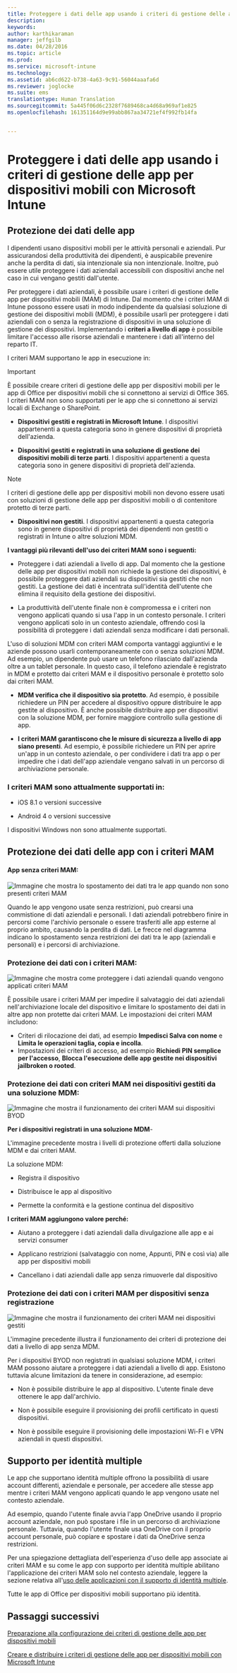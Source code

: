 ```yaml
---
title: Proteggere i dati delle app usando i criteri di gestione delle app per dispositivi mobili | Microsoft Intune
description: 
keywords: 
author: karthikaraman
manager: jeffgilb
ms.date: 04/28/2016
ms.topic: article
ms.prod: 
ms.service: microsoft-intune
ms.technology: 
ms.assetid: ab6cd622-b738-4a63-9c91-56044aaafa6d
ms.reviewer: joglocke
ms.suite: ems
translationtype: Human Translation
ms.sourcegitcommit: 5a445f06d6c2328f7689468ca4d68a969af1e825
ms.openlocfilehash: 161351164d9e99abb867aa34721ef4f992fb14fa


---
```


# Proteggere i dati delle app usando i criteri di gestione delle app per dispositivi mobili con Microsoft Intune

## Protezione dei dati delle app
I dipendenti usano dispositivi mobili per le attività personali e aziendali.  Pur assicurandosi della produttività dei dipendenti, è auspicabile prevenire anche la perdita di dati, sia intenzionale sia non intenzionale.  Inoltre, può essere utile proteggere i dati aziendali accessibili con dispositivi anche nel caso in cui vengano gestiti dall'utente.

Per proteggere i dati aziendali, è possibile usare i criteri di gestione delle app per dispositivi mobili (MAM) di Intune. Dal momento che i criteri MAM di Intune possono essere usati in modo indipendente da qualsiasi soluzione di gestione dei dispositivi mobili (MDM), è possibile usarli per proteggere i dati aziendali con o senza la registrazione di dispositivi in una soluzione di gestione dei dispositivi. Implementando i **criteri a livello di app** è possibile limitare l'accesso alle risorse aziendali e mantenere i dati all'interno del reparto IT.

I criteri MAM supportano le app in esecuzione in:
> [!IMPORTANT]
> È possibile creare criteri di gestione delle app per dispositivi mobili per le app di Office per dispositivi mobili che si connettono ai servizi di Office 365. I criteri MAM non sono supportati per le app che si connettono ai servizi locali di Exchange o SharePoint.


- **Dispositivi gestiti e registrati in Microsoft Intune**. I dispositivi appartenenti a questa categoria sono in genere dispositivi di proprietà dell'azienda.

-   **Dispositivi gestiti e registrati in una soluzione di gestione dei dispositivi mobili di terze parti**.   I dispositivi appartenenti a questa categoria sono in genere dispositivi di proprietà dell'azienda.

  > [!NOTE]
  > I criteri di gestione delle app per dispositivi mobili non devono essere usati con soluzioni di gestione delle app per dispositivi mobili o di contenitore protetto di terze parti.

-   **Dispositivi non gestiti**.  I dispositivi appartenenti a questa categoria sono in genere dispositivi di proprietà dei dipendenti non gestiti o registrati in Intune o altre soluzioni MDM.

**I vantaggi più rilevanti dell'uso dei criteri MAM sono i seguenti:**

-   Proteggere i dati aziendali a livello di app.  Dal momento che la gestione delle app per dispositivi mobili non richiede la gestione dei dispositivi, è possibile proteggere dati aziendali su dispositivi sia gestiti che non gestiti. La gestione dei dati è incentrata sull'identità dell'utente che elimina il requisito della gestione dei dispositivi.

-   La produttività dell'utente finale non è compromessa e i criteri non vengono applicati quando si usa l'app in un contesto personale.  I criteri vengono applicati solo in un contesto aziendale, offrendo così la possibilità di proteggere i dati aziendali senza modificare i dati personali.

L'uso di soluzioni MDM con criteri MAM comporta vantaggi aggiuntivi e le aziende possono usarli contemporaneamente con o senza soluzioni MDM. Ad esempio, un dipendente può usare un telefono rilasciato dall'azienda oltre a un tablet personale.  In questo caso, il telefono aziendale è registrato in MDM e protetto dai criteri MAM e il dispositivo personale è protetto solo dai criteri MAM.

- **MDM verifica che il dispositivo sia protetto**.  Ad esempio, è possibile richiedere un PIN per accedere al dispositivo oppure distribuire le app gestite al dispositivo. È anche possibile distribuire app per dispositivi con la soluzione MDM, per fornire maggiore controllo sulla gestione di app.

- **I criteri MAM garantiscono che le misure di sicurezza a livello di app siano presenti**. Ad esempio, è possibile richiedere un PIN per aprire un'app in un contesto aziendale, o per condividere i dati tra app o per impedire che i dati dell'app aziendale vengano salvati in un percorso di archiviazione personale.


### I criteri MAM sono attualmente supportati in:
-   iOS 8.1 o versioni successive

-   Android 4 o versioni successive

I dispositivi Windows non sono attualmente supportati.
##  Protezione dei dati delle app con i criteri MAM

####  App senza criteri MAM:

![Immagine che mostra lo spostamento dei dati tra le app quando non sono presenti criteri MAM](../media/Apps_without_MAM_policies.png)

Quando le app vengono usate senza restrizioni, può crearsi una commistione di dati aziendali e personali.  I dati aziendali potrebbero finire in percorsi come l'archivio personale o essere trasferiti alle app esterne al proprio ambito, causando la perdita di dati. Le frecce nel diagramma indicano lo spostamento senza restrizioni dei dati tra le app (aziendali e personali) e i percorsi di archiviazione.

### Protezione dei dati con i criteri MAM:

![Immagine che mostra come proteggere i dati aziendali quando vengono applicati criteri MAM ](../media/Apps_with_mobile_app_policies.png)

È possibile usare i criteri MAM per impedire il salvataggio dei dati aziendali nell'archiviazione locale del dispositivo e limitare lo spostamento dei dati in altre app non protette dai criteri MAM. Le impostazioni dei criteri MAM includono:
- Criteri di rilocazione dei dati, ad esempio **Impedisci Salva con nome** e **Limita le operazioni taglia, copia e incolla**.
- Impostazioni dei criteri di accesso, ad esempio **Richiedi PIN semplice per l'accesso**, **Blocca l'esecuzione delle app gestite nei dispositivi jailbroken o rooted**.

### Protezione dei dati con criteri MAM nei dispositivi gestiti da una soluzione MDM:

![Immagine che mostra il funzionamento dei criteri MAM sui dispositivi BYOD](../media/MAM_BYOD_November.png)

**Per i dispositivi registrati in una soluzione MDM**-

L'immagine precedente mostra i livelli di protezione offerti dalla soluzione MDM e dai criteri MAM.

La soluzione MDM:

-   Registra il dispositivo

-   Distribuisce le app al dispositivo

-   Permette la conformità e la gestione continua del dispositivo

**I criteri MAM aggiungono valore perché:**

-   Aiutano a proteggere i dati aziendali dalla divulgazione alle app e ai servizi consumer

-   Applicano restrizioni (salvataggio con nome, Appunti, PIN e così via) alle app per dispositivi mobili

-   Cancellano i dati aziendali dalle app senza rimuoverle dal dispositivo


### Protezione dei dati con i criteri MAM per dispositivi senza registrazione

![Immagine che mostra il funzionamento dei criteri MAM nei dispositivi gestiti](../media/MAM_ManagedDevices_November.png)

L'immagine precedente illustra il funzionamento dei criteri di protezione dei dati a livello di app senza MDM.

Per i dispositivi BYOD non registrati in qualsiasi soluzione MDM, i criteri MAM possono aiutare a proteggere i dati aziendali a livello di app.
Esistono tuttavia alcune limitazioni da tenere in considerazione, ad esempio:

-   Non è possibile distribuire le app al dispositivo.  L'utente finale deve ottenere le app dall'archivio.

-   Non è possibile eseguire il provisioning dei profili certificato in questi dispositivi.

-   Non è possibile eseguire il provisioning delle impostazioni Wi-FI e VPN aziendali in questi dispositivi.


## Supporto per identità multiple

Le app che supportano identità multiple offrono la possibilità di usare account differenti, aziendale e personale, per accedere alle stesse app mentre i criteri MAM vengono applicati quando le app vengono usate nel contesto aziendale.  

Ad esempio, quando l'utente finale avvia l'app OneDrive usando il proprio account aziendale, non può spostare i file in un percorso di archiviazione personale. Tuttavia, quando l'utente finale usa OneDrive con il proprio account personale, può copiare e spostare i dati da OneDrive senza restrizioni.  

Per una spiegazione dettagliata dell'esperienza d'uso delle app associate ai criteri MAM e su come le app con supporto per identità multiple abilitano l'applicazione dei criteri MAM solo nel contesto aziendale, leggere la sezione relativa all'[uso delle applicazioni con il supporto di identità multiple](end-user-experience-for-mam-enabled-apps-with-microsoft-intune.md#using-apps-with-multi-identity-support).

Tutte le app di Office per dispositivi mobili supportano più identità.

##  Passaggi successivi
[Preparazione alla configurazione dei criteri di gestione delle app per dispositivi mobili](get-ready-to-configure-mobile-app-management-policies-with-microsoft-intune.md)

[Creare e distribuire i criteri di gestione delle app per dispositivi mobili con Microsoft Intune](create-and-deploy-mobile-app-management-policies-with-microsoft-intune.md)



<!--HONumber=Jun16_HO4-->


